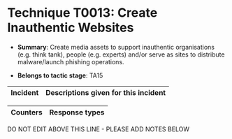 # Technique T0013: Create Inauthentic Websites

* **Summary**: Create media assets to support inauthentic organisations (e.g. think tank), people (e.g. experts) and/or serve as sites to distribute malware/launch phishing operations.

* **Belongs to tactic stage**: TA15


| Incident | Descriptions given for this incident |
| -------- | -------------------- |



| Counters | Response types |
| -------- | -------------- |


DO NOT EDIT ABOVE THIS LINE - PLEASE ADD NOTES BELOW